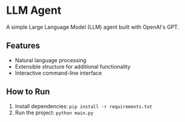 # LLM Agent

A simple Large Language Model (LLM) agent built with OpenAI's GPT.

## Features
- Natural language processing
- Extensible structure for additional functionality
- Interactive command-line interface

## How to Run
1. Install dependencies: `pip install -r requirements.txt`
2. Run the project: `python main.py`
